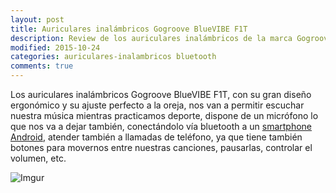 ```yaml
---
layout: post
title: Auriculares inalámbricos Gogroove BlueVIBE F1T
description: Review de los auriculares inalámbricos de la marca Gogroove BlueVIBE F1T
modified: 2015-10-24
categories: auriculares-inalambricos bluetooth
comments: true
---
```


Los auriculares inalámbricos Gogroove BlueVIBE F1T, con su gran diseño ergonómico y su ajuste perfecto a la oreja, nos van a permitir escuchar nuestra música mientras practicamos deporte, dispone de un micrófono lo que nos va a dejar también, conectándolo vía bluetooth a un [smartphone Android](http://tuandroid.es "Smartphone Android"), atender también a llamadas de teléfono, ya que tiene también botones para movernos entre nuestras canciones, pausarlas, controlar el volumen, etc. 



![Imgur](http://i.imgur.com/SzX8bQH.jpg?1 "Auriculares inalámbricos")